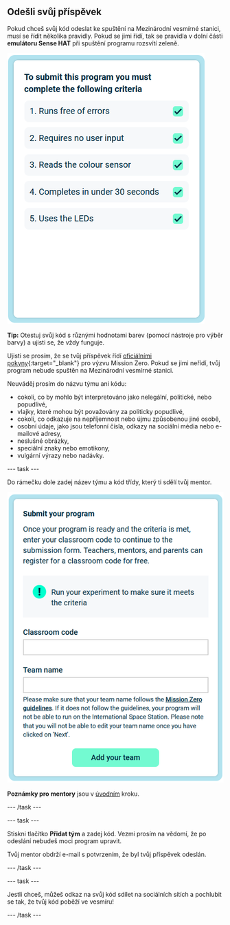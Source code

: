 ## Odešli svůj příspěvek

Pokud chceš svůj kód odeslat ke spuštění na Mezinárodní vesmírné stanici, musí se řídit několika pravidly. Pokud se jimi řídí, tak se pravidla v dolní části **emulátoru Sense HAT** při spuštění programu rozsvítí zeleně.

![Stránka výzvy Mission Zero zobrazující kritéria pro odeslání.](images/rules.png)

**Tip:** Otestuj svůj kód s různými hodnotami barev (pomocí nástroje pro výběr barvy) a ujisti se, že vždy funguje.

Ujisti se prosím, že se tvůj příspěvek řídí [oficiálními pokyny](https://astro-pi.org/mission-zero/guidelines){:target="_blank"} pro výzvu Mission Zero. Pokud se jimi neřídí, tvůj program nebude spuštěn na Mezinárodní vesmírné stanici.

Neuváděj prosím do názvu týmu ani kódu:

+ cokoli, co by mohlo být interpretováno jako nelegální, politické, nebo popudlivé,
+ vlajky, které mohou být považovány za politicky popudlivé,
+ cokoli, co odkazuje na nepříjemnost nebo újmu způsobenou jiné osobě,
+ osobní údaje, jako jsou telefonní čísla, odkazy na sociální média nebo e-mailové adresy,
+ neslušné obrázky,
+ speciální znaky nebo emotikony,
+ vulgární výrazy nebo nadávky.

--- task ---

Do rámečku dole zadej název týmu a kód třídy, který ti sdělí tvůj mentor.

![Formulář pro odeslání kódu s názvem týmu a kódem třídy](images/submission.png)

**Poznámky pro mentory** jsou v [úvodním](https://projects.raspberrypi.org/cs-CZ/projects/astro-pi-mission-zero/0) kroku.

--- /task ---

--- task ---

Stiskni tlačítko **Přidat tým** a zadej kód. Vezmi prosím na vědomí, že po odeslání nebudeš moci program upravit.

Tvůj mentor obdrží e-mail s potvrzením, že byl tvůj příspěvek odeslán.

--- /task ---

--- task ---

Jestli chceš, můžeš odkaz na svůj kód sdílet na sociálních sítích a pochlubit se tak, že tvůj kód poběží ve vesmíru!

--- /task ---
